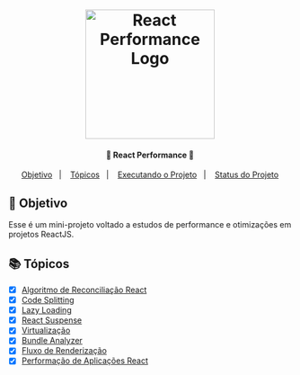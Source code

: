 <h1 align="center">
    <img alt="React Performance Logo" width="230" height="230" src="https://user-images.githubusercontent.com/58401291/152717187-4dc0d530-b0d7-42bb-85f9-ded302306151.png" />
    <br>
</h1>


<h4 align="center">
 🚀 React Performance 🚀
</h4>

<p align="center">
   <a href="#dart-objetivo">Objetivo</a>&nbsp;&nbsp;&nbsp;|&nbsp;&nbsp;&nbsp;
  <a href="#books-tópicos">Tópicos</a>&nbsp;&nbsp;&nbsp;|&nbsp;&nbsp;&nbsp;
  <a href="#rocket-executando-o-projeto">Executando o Projeto</a>&nbsp;&nbsp;&nbsp;|&nbsp;&nbsp;&nbsp;
  <a href="#muscle-status-do-projeto">Status do Projeto</a>
</p>


## :dart: Objetivo

<p>
   Esse é um mini-projeto voltado a estudos de performance e otimizações em projetos ReactJS.
</p>


## :books: Tópicos

-   [x] [Algoritmo de Reconciliação React](https://pt-br.reactjs.org/docs/reconciliation.html)
-   [x] [Code Splitting](https://pt-br.reactjs.org/docs/code-splitting.html)
-   [x] [Lazy Loading](https://blog.logrocket.com/lazy-loading-components-in-react-16-6-6cea535c0b52/)
-   [x] [React Suspense](https://pt-br.reactjs.org/docs/concurrent-mode-suspense.html)
-   [x] [Virtualização](https://br.atsit.in/archives/89814)
-   [x] [Bundle Analyzer](https://create-react-app.dev/docs/analyzing-the-bundle-size/)
-   [x] [Fluxo de Renderização](/)
-   [x] [Performação de Aplicações React](/)
